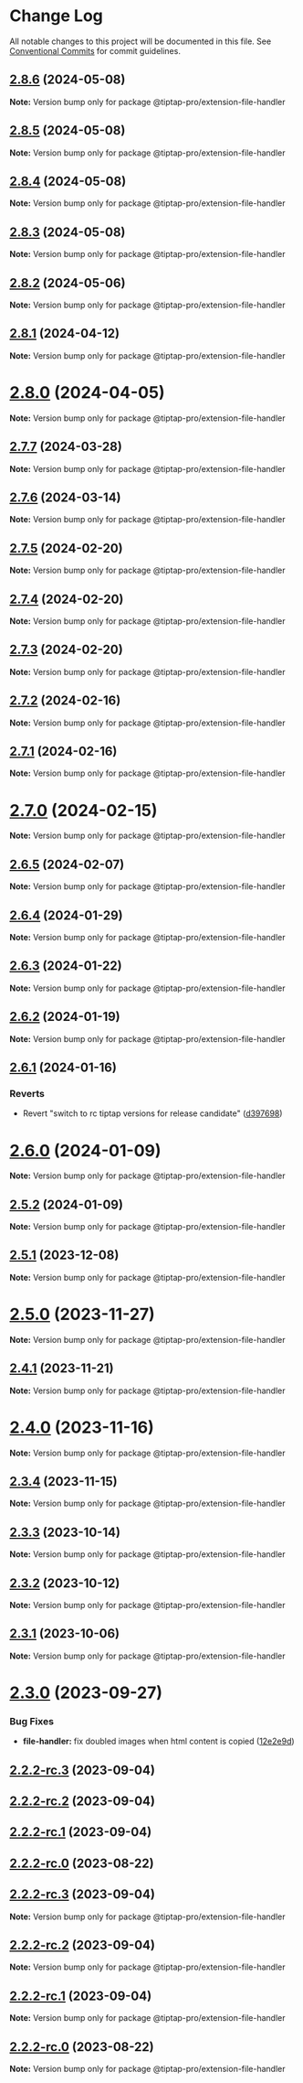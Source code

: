 # Change Log

All notable changes to this project will be documented in this file.
See [Conventional Commits](https://conventionalcommits.org) for commit guidelines.

## [2.8.6](https://github.com/ueberdosis/tiptap-pro/compare/v2.8.5...v2.8.6) (2024-05-08)

**Note:** Version bump only for package @tiptap-pro/extension-file-handler





## [2.8.5](https://github.com/ueberdosis/tiptap-pro/compare/v2.8.4...v2.8.5) (2024-05-08)

**Note:** Version bump only for package @tiptap-pro/extension-file-handler





## [2.8.4](https://github.com/ueberdosis/tiptap-pro/compare/v2.8.3...v2.8.4) (2024-05-08)

**Note:** Version bump only for package @tiptap-pro/extension-file-handler





## [2.8.3](https://github.com/ueberdosis/tiptap-pro/compare/v2.8.2...v2.8.3) (2024-05-08)

**Note:** Version bump only for package @tiptap-pro/extension-file-handler





## [2.8.2](https://github.com/ueberdosis/tiptap-pro/compare/v2.8.1...v2.8.2) (2024-05-06)

**Note:** Version bump only for package @tiptap-pro/extension-file-handler





## [2.8.1](https://github.com/ueberdosis/tiptap-pro/compare/v2.8.0...v2.8.1) (2024-04-12)

**Note:** Version bump only for package @tiptap-pro/extension-file-handler





# [2.8.0](https://github.com/ueberdosis/tiptap-pro/compare/v2.7.7...v2.8.0) (2024-04-05)

**Note:** Version bump only for package @tiptap-pro/extension-file-handler





## [2.7.7](https://github.com/ueberdosis/tiptap-pro/compare/v2.7.6...v2.7.7) (2024-03-28)

**Note:** Version bump only for package @tiptap-pro/extension-file-handler





## [2.7.6](https://github.com/ueberdosis/tiptap-pro/compare/v2.7.5...v2.7.6) (2024-03-14)

**Note:** Version bump only for package @tiptap-pro/extension-file-handler





## [2.7.5](https://github.com/ueberdosis/tiptap-pro/compare/v2.7.4...v2.7.5) (2024-02-20)

**Note:** Version bump only for package @tiptap-pro/extension-file-handler





## [2.7.4](https://github.com/ueberdosis/tiptap-pro/compare/v2.7.3...v2.7.4) (2024-02-20)

**Note:** Version bump only for package @tiptap-pro/extension-file-handler





## [2.7.3](https://github.com/ueberdosis/tiptap-pro/compare/v2.7.1...v2.7.3) (2024-02-20)

**Note:** Version bump only for package @tiptap-pro/extension-file-handler





## [2.7.2](https://github.com/ueberdosis/tiptap-pro/compare/v2.7.1...v2.7.2) (2024-02-16)

**Note:** Version bump only for package @tiptap-pro/extension-file-handler





## [2.7.1](https://github.com/ueberdosis/tiptap-pro/compare/v2.7.0...v2.7.1) (2024-02-16)

**Note:** Version bump only for package @tiptap-pro/extension-file-handler





# [2.7.0](https://github.com/ueberdosis/tiptap-pro/compare/v2.6.5...v2.7.0) (2024-02-15)

**Note:** Version bump only for package @tiptap-pro/extension-file-handler





## [2.6.5](https://github.com/ueberdosis/tiptap-pro/compare/v2.6.4...v2.6.5) (2024-02-07)

**Note:** Version bump only for package @tiptap-pro/extension-file-handler





## [2.6.4](https://github.com/ueberdosis/tiptap-pro/compare/v2.6.3...v2.6.4) (2024-01-29)

**Note:** Version bump only for package @tiptap-pro/extension-file-handler





## [2.6.3](https://github.com/ueberdosis/tiptap-pro/compare/v2.6.2...v2.6.3) (2024-01-22)

**Note:** Version bump only for package @tiptap-pro/extension-file-handler





## [2.6.2](https://github.com/ueberdosis/tiptap-pro/compare/v2.6.1...v2.6.2) (2024-01-19)

**Note:** Version bump only for package @tiptap-pro/extension-file-handler





## [2.6.1](https://github.com/ueberdosis/tiptap-pro/compare/v2.3.3...v2.6.1) (2024-01-16)


### Reverts

* Revert "switch to rc tiptap versions for release candidate" ([d397698](https://github.com/ueberdosis/tiptap-pro/commit/d39769817f2cc39e919b73e0bb18072bcc46dd45))





# [2.6.0](https://github.com/ueberdosis/tiptap-pro/compare/v2.6.0-rc.0...v2.6.0) (2024-01-09)

**Note:** Version bump only for package @tiptap-pro/extension-file-handler





## [2.5.2](https://github.com/ueberdosis/tiptap-pro/compare/v2.5.1...v2.5.2) (2024-01-09)

**Note:** Version bump only for package @tiptap-pro/extension-file-handler





## [2.5.1](https://github.com/ueberdosis/tiptap-pro/compare/v2.5.0...v2.5.1) (2023-12-08)

**Note:** Version bump only for package @tiptap-pro/extension-file-handler





# [2.5.0](https://github.com/ueberdosis/tiptap-pro/compare/v2.4.1...v2.5.0) (2023-11-27)

**Note:** Version bump only for package @tiptap-pro/extension-file-handler





## [2.4.1](https://github.com/ueberdosis/tiptap-pro/compare/v2.4.0...v2.4.1) (2023-11-21)

**Note:** Version bump only for package @tiptap-pro/extension-file-handler





# [2.4.0](https://github.com/ueberdosis/tiptap-pro/compare/v2.3.4...v2.4.0) (2023-11-16)

**Note:** Version bump only for package @tiptap-pro/extension-file-handler





## [2.3.4](https://github.com/ueberdosis/tiptap-pro/compare/v2.3.3...v2.3.4) (2023-11-15)

**Note:** Version bump only for package @tiptap-pro/extension-file-handler





## [2.3.3](https://github.com/ueberdosis/tiptap-pro/compare/v2.3.2...v2.3.3) (2023-10-14)

**Note:** Version bump only for package @tiptap-pro/extension-file-handler





## [2.3.2](https://github.com/ueberdosis/tiptap-pro/compare/v2.3.1...v2.3.2) (2023-10-12)

**Note:** Version bump only for package @tiptap-pro/extension-file-handler





## [2.3.1](https://github.com/ueberdosis/tiptap-pro/compare/v2.3.0...v2.3.1) (2023-10-06)

**Note:** Version bump only for package @tiptap-pro/extension-file-handler





# [2.3.0](https://github.com/ueberdosis/tiptap-pro/compare/v2.2.4...v2.3.0) (2023-09-27)


### Bug Fixes

* **file-handler:** fix doubled images when html content is copied ([12e2e9d](https://github.com/ueberdosis/tiptap-pro/commit/12e2e9dfbe09e8cc6da00915a02cdb9e5f83b179))



## [2.2.2-rc.3](https://github.com/ueberdosis/tiptap-pro/compare/v2.2.2-rc.2...v2.2.2-rc.3) (2023-09-04)



## [2.2.2-rc.2](https://github.com/ueberdosis/tiptap-pro/compare/v2.2.2-rc.1...v2.2.2-rc.2) (2023-09-04)



## [2.2.2-rc.1](https://github.com/ueberdosis/tiptap-pro/compare/v2.2.2-rc.0...v2.2.2-rc.1) (2023-09-04)



## [2.2.2-rc.0](https://github.com/ueberdosis/tiptap-pro/compare/v2.2.1...v2.2.2-rc.0) (2023-08-22)





## [2.2.2-rc.3](https://github.com/ueberdosis/tiptap-pro/compare/v2.2.2-rc.2...v2.2.2-rc.3) (2023-09-04)

**Note:** Version bump only for package @tiptap-pro/extension-file-handler





## [2.2.2-rc.2](https://github.com/ueberdosis/tiptap-pro/compare/v2.2.2-rc.1...v2.2.2-rc.2) (2023-09-04)

**Note:** Version bump only for package @tiptap-pro/extension-file-handler





## [2.2.2-rc.1](https://github.com/ueberdosis/tiptap-pro/compare/v2.2.2-rc.0...v2.2.2-rc.1) (2023-09-04)

**Note:** Version bump only for package @tiptap-pro/extension-file-handler





## [2.2.2-rc.0](https://github.com/ueberdosis/tiptap-pro/compare/v2.2.1...v2.2.2-rc.0) (2023-08-22)

**Note:** Version bump only for package @tiptap-pro/extension-file-handler
